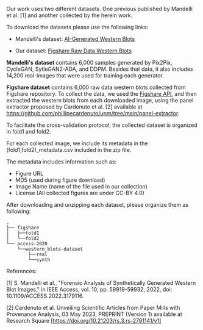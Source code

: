 Our work uses two different datasets.
One previous published by Mandelli et al. [1] and another collected by the herein work.


To download the datasets please use the following links:
- Mandelli's dataset: [AI-Generated Western Blots](https://www.dropbox.com/sh/nl3txxfovy97b1k/AABqb-gkGBEfjS6pjke3a-d7a?dl=0)

- Our dataset: [Figshare Raw Data Western Blots](https://www.dropbox.com/scl/fi/6gsz6hr2phmu2pfh4el8c/figshare_wb.zip?rlkey=4ip7ocb8iz6yzzmt48htkufhx&st=7z6e0jbp&dl=0)

**Mandelli's dataset** contains 6,000 samples generated by Pix2Pix, CycleGAN, SytleGAN2-ADA, and DDPM.
Besides that data, it also includes 14,200 real-images that were used for training each generator.

**Figshare dataset** contains 6,000 raw data western blots collected from Figshare repository. 
To collect the data, we used the [Figshare API](https://help.figshare.com/article/how-to-use-the-figshare-api), and then extracted the western blots from each downloaded image, using the panel extractor proposed by Cardenuto et al. [2] available at https://github.com/phillipecardenuto/upm/tree/main/panel-extractor.

To facilitate the cross-validation protocol, the collected dataset is organized in fold1 and fold2.

For each collected image, we include its metadata in the (fold1,fold2)_metadata.csv included in the zip file.

The metadata includes information such as:
- Figure URL
- MD5 (used during figure download)
- Image Name (name of the file used in our collection)
- License (All collected figures are under CC-BY 4.0)






After downloading and unzipping each dataset, please organize them as following:
```
.
├── figshare
│   ├──fold1
│   └──fold2
└── access-2020
    └──western_blots-dataset
        ├──real
        └──synth
```



References:

[1] S. Mandelli et al., "Forensic Analysis of Synthetically Generated Western Blot Images," in IEEE Access, vol. 10, pp. 59919-59932, 2022, doi: 10.1109/ACCESS.2022.3179116.

[2] Cardenuto et al. Unveiling Scientific Articles from Paper Mills with Provenance Analysis, 03 May 2023, PREPRINT (Version 1) available at Research Square [https://doi.org/10.21203/rs.3.rs-2791141/v1]



